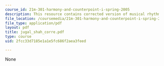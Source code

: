```yaml
---
course_id: 21m-301-harmony-and-counterpoint-i-spring-2005
description: This resource contains corrected version of musical rhythm.
file_location: /coursemedia/21m-301-harmony-and-counterpoint-i-spring-2005/2fcc33d7185e1a1e5fc686f2aea3feed_jugal_shah_corre.pdf
file_type: application/pdf
layout: pdf
title: jugal_shah_corre.pdf
type: course
uid: 2fcc33d7185e1a1e5fc686f2aea3feed

---
```

None